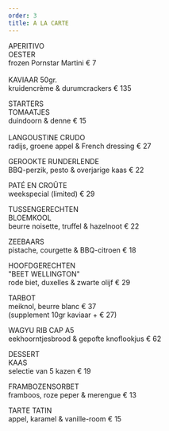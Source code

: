 ```yaml
---
order: 3
title: A LA CARTE
---
```

APERITIVO\
O﻿ESTER\
frozen Pornstar Martini € 7\
\
KAVIAAR 50gr.\
kruidencrème & durumcrackers € 135

STARTERS\
T﻿OMAATJES\
duindoorn & denne € 15\
\
LANGOUSTINE CRUDO\
radijs, groene appel & French dressing € 27

GEROOKTE RUNDERLENDE\
BBQ-perzik, pesto & overjarige kaas € 22

PATÉ EN CROÛTE\
w﻿eekspecial (limited) € 29

TUSSENGERECHTEN\
BLOEMKOOL\
beurre noisette, truffel & hazelnoot € 22

ZEEBAARS\
pistache, courgette & BBQ-citroen € 18

HOOFDGERECHTEN\
"BEET WELLINGTON"\
rode biet, duxelles & zwarte olijf € 29

TARBOT\
meiknol, beurre blanc € 37\
(supplement 10gr kaviaar + € 27)

WAGYU RIB CAP A5\
eekhoorntjesbrood & gepofte knoflookjus € 62

DESSERT\
KAAS\
selectie van 5 kazen € 19

FRAMBOZENSORBET\
framboos, roze peper & merengue € 13

T﻿ARTE TATIN\
a﻿ppel, karamel & vanille-room € 15